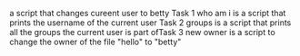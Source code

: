 a script that changes cureent user to betty
Task 1 who am i is a script that prints the username of the current user
Task 2 groups is a script that prints all the groups the current user is part ofTask 3 new owner is a script to change the owner of the file "hello" to "betty"
